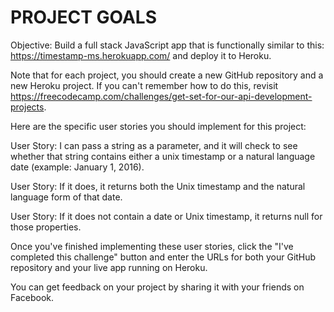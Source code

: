 PROJECT GOALS
==================================================

Objective: Build a full stack JavaScript app that is functionally similar to this: https://timestamp-ms.herokuapp.com/ and deploy it to Heroku.

Note that for each project, you should create a new GitHub repository and a new Heroku project. If you can't remember how to do this, revisit https://freecodecamp.com/challenges/get-set-for-our-api-development-projects.

Here are the specific user stories you should implement for this project:

User Story: I can pass a string as a parameter, and it will check to see whether that string contains either a unix timestamp or a natural language date (example: January 1, 2016).

User Story: If it does, it returns both the Unix timestamp and the natural language form of that date.

User Story: If it does not contain a date or Unix timestamp, it returns null for those properties.

Once you've finished implementing these user stories, click the "I've completed this challenge" button and enter the URLs for both your GitHub repository and your live app running on Heroku.

You can get feedback on your project by sharing it with your friends on Facebook.
